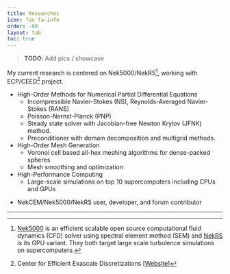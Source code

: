 ```yaml
---
title: Researches
icon: fas fa-info
order: -90
layout: tab
toc: true
---
```



<!---## Research Interests--->

> **TODO**: Add pics / showcase
> 

My current research is centered on Nek5000/NekRS[^nek5000], working with ECP/CEED[^ceed] project. 

- High-Order Methods for Numerical Partial Differential Equations
   - Incompressible Navier-Stokes (NS), Reynolds-Averaged Navier-Stokes (RANS)
   - Poisson-Nernst-Planck (PNP)
   - Steady state solver with Jacobian-free Newton Krylov (JFNK) method.
   - Preconditioner with domain decomposition and multigrid methods.
- High-Order Mesh Generation
  - Voronoi cell based all-hex meshing algorithms for dense-packed spheres
  - Mesh smoothing and optimization
- High-Performance Computing
   - Large-scale simulations on top 10 supercomputers including CPUs and GPUs 
<!--   - ALCF: Mira, Theta/ThetaGPU, Polaris    -->
<!--   - OLCF: Titan, Summit, Crusher           -->
<!--   - NERSC: Perlmutter                      -->
<!--   - NCSA: Delta                            -->   
- NekCEM/Nek5000/NekRS user, developer, and forum contributor

---
[^nek5000]: [Nek5000](https://nek5000.mcs.anl.gov) is an efficient scalable open source computational fluid dynamics (CFD) solver using spectral element method (SEM) and [NekRS](https://github.com/Nek5000/NekRS) is its GPU variant. They both target large scale turbulence simulations on supercomputers.

[^ceed]: Center for Efficient Exascale Discretizations [[Website](https://ceed.exascaleproject.org)]






